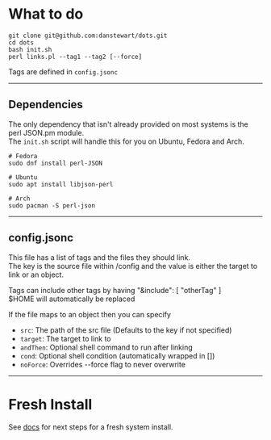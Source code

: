 # What to do
```
git clone git@github.com:danstewart/dots.git
cd dots
bash init.sh
perl links.pl --tag1 --tag2 [--force]
```

Tags are defined in `config.jsonc`

---

## Dependencies
The only dependency that isn't already provided on most systems is the perl JSON.pm module.  
The `init.sh` script will handle this for you on Ubuntu, Fedora and Arch.  
```
# Fedora
sudo dnf install perl-JSON

# Ubuntu
sudo apt install libjson-perl

# Arch
sudo pacman -S perl-json
```

---

## config.jsonc

This file has a list of tags and the files they should link.  
The key is the source file within /config and the value is either the target to link or an object.  

Tags can include other tags by having "&include": [ "otherTag" ]  
$HOME will automatically be replaced  

If the file maps to an object then you can specify  
- `src`: The path of the src file (Defaults to the key if not specified)
- `target`: The target to link to
- `andThen`: Optional shell command to run after linking
- `cond`: Optional shell condition (automatically wrapped in [])
- `noForce`: Overrides --force flag to never overwrite

---

# Fresh Install

See [docs](https://github.com/danstewart/dots/tree/main/docs) for next steps for a fresh system install.
